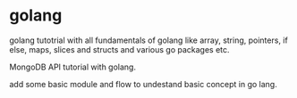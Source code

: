 # golang
golang tutotrial with all fundamentals of golang like array, 
string, pointers, if else, maps, slices and structs and various go packages etc.

MongoDB API tutorial with golang.

add some basic module and flow to undestand basic concept in go lang.